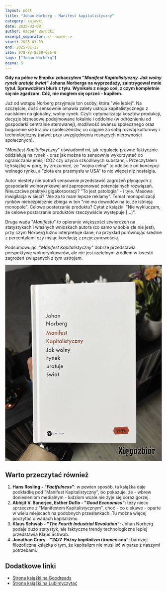 ```yaml
---
layout: post
title: "Johan Norberg - Manifest kapitalistyczny"
category: zajawki
date: 2025-02-08
author: Kacper Borucki
excerpt_separator: <!--more-->
start: 2025-01-19
end: 2025-01-22
isbn: 978-83-8360-055-0
tags: ["Johan Norberg"]
ocena: 5
---
```


**Gdy na półce w Empiku zobaczyłem "*Manifest Kapitalistyczny. Jak wolny rynek uratuje świat*" Johana Norberga na wyprzedaży, zaintrygował mnie tytuł. Sprawdziłem blurb z tyłu. Wynikało z niego coś, z czym kompletnie się nie zgadzam. Cóż, nie mogłem się oprzeć - kupiłem.**

<!--more-->

Już od wstępu Norberg przyjmuje ton osoby, która "wie lepiej". Na szczęście, dość sensownie omawia zalety ustroju kapitalistycznego z naciskiem na globalny, wolny rynek. Czyli: optymalizacja kosztów produkcji, decyzje biznesowe podejmowane lokalnie i oddolnie (w odróżnieniu od gospodarki centralnie sterowanej), możliwość awansu społecznego oraz bogacenie się krajów i społeczeństw, co ciągnie za sobą rozwój kulturowy i technologiczny (nawet przy uwzględnieniu rosnących nierówności społecznych).

"*Manifest Kapitalistyczny*" uświadomił mi, jak regulacje prawne faktycznie oddziałują na rynek - oraz jak można to sensownie wykorzystać do ograniczania emisji CO2 czy użycia szkodliwych substancji. Przeczytałem tę książkę w porę, by zrozumieć, że "wojna celna" to odejście od koncepcji wolnego rynku, a "złota era przemysłu w USA" to nic więcej niż nostalgia.

Autor niestety nie potrafi sensownie przedstawić zagrożeń płynących z gospodarki wolnorynkowej ani zaproponować potencjalnych rozwiązań. Nieuczciwe praktyki gigakorporacji? "To jest patologia" - i tyle. Masowa inwigilacja w sieci? "Ale za to mam lepsze reklamy". Temat monopolizacji rynków niebezpiecznie zbiega w ton "nie ma dowodów na to, że istnieją monopole". Celowe postarzanie produktu? Cytat z książki: "Nie wykluczam, że celowe postarzanie produktów rzeczywiście występuje [...]".

Druga wada "*Manifestu*" to opieranie większości stwierdzeń na statystykach i własnych wnioskach autora (co samo w sobie złe nie jest), przy czym Norberg luźno interpretuje dane, na przykład porównując średnie z percentylami czy myląc korelację z przyczynowością.

Podsumowując, "*Manifest Kapitalistyczny*" dobrze przedstawia perspektywę wolnorynkowców, ale nie jest rzetelnym źródłem w kwestii zagrożeń związanych z tym ustrojem.

![Okładka książki "*Manifest Kapitalistyczny*"](/assets/xiazki/johan_norberg_manifest_kapitalistyczny.jpg)

## Warto przeczytać również

1. **Hans Rosling - "*Factfulness*"**: w pewien sposób, ta książka daje podkładkę pod "Manifest Kapitalistyczny", bo pokazuje, że - wbrew doniesieniom medialnym - ludziom wcale nie żyje się coraz gorzej.
2. **Abhijit V. Banerjee, Esther Duflo - "*Good Economics*"**: tezy nieco sprzeczne z "Manifestem Kapitalistycznym", choć - co ciekawe - oparte w wielu miejscach na podobnych przesłankach. Tu można więcej poczytać o wadach kapitalizmu.
3. **Klaus Schwab - "*The Fourth Industrial Revolution*"**: Johan Norberg podaje dużo statystyk, ale faktyczne trendy technologiczne lepiej przedstawia Klaus Schwab.
4. **Jonathan Crary - "*24/7. Późny kapitalizm i koniec snu*"**: bardziej filozoficzna książka o tym, że kapitalizm nie musi iść w parze z naszymi potrzebami.

## Dodatkowe linki

- [Strona książki na Goodreads](https://www.goodreads.com/book/show/211006649-manifest-kapitalistyczny-jak-wolny-rynek-uratuje-wiat)
- [Strona książki na Lubimyczytać](https://lubimyczytac.pl/ksiazka/5112108/manifest-kapitalistyczny-jak-wolny-rynek-uratuje-swiat)
